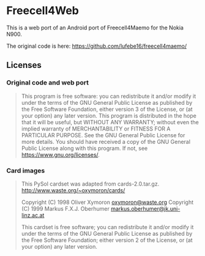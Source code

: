 # Freecell4Web

This is a web port of an Android port of Freecell4Maemo for the Nokia N900.

The original code is here: https://github.com/lufebe16/freecell4maemo/

## Licenses

### Original code and web port

> This program is free software: you can redistribute it and/or modify it under the terms of the GNU General Public License as published by the Free Software Foundation, either version 3 of the License, or (at your option) any later version.
> This program is distributed in the hope that it will be useful, but WITHOUT ANY WARRANTY; without even the implied warranty of MERCHANTABILITY or FITNESS FOR A PARTICULAR PURPOSE. See the GNU General Public License for more details.
> You should have received a copy of the GNU General Public License along with this program. If not, see <https://www.gnu.org/licenses/>. 

### Card images

> This PySol cardset was adapted from cards-2.0.tar.gz.
> http://www.waste.org/~oxymoron/cards/
> 
> Copyright (C) 1998 Oliver Xymoron <oxymoron@waste.org>
> Copyright (C) 1999 Markus F.X.J. Oberhumer <markus.oberhumer@jk.uni-linz.ac.at>
>
> This cardset is free software; you can redistribute it and/or
> modify it under the terms of the GNU General Public License
> as published by the Free Software Foundation; either version 2 of
> the License, or (at your option) any later version.


